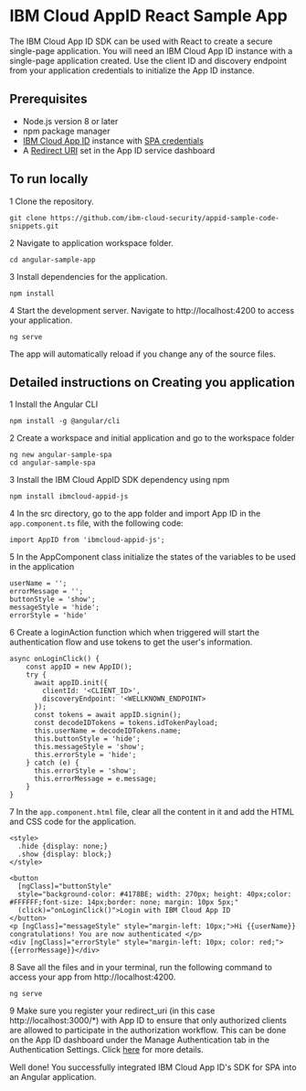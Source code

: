 # IBM Cloud AppID React Sample App

The IBM Cloud App ID SDK can be used with React to create a secure single-page application. You will need an IBM Cloud App ID instance with a single-page application created. Use the client ID and discovery endpoint from your application credentials to initialize the App ID instance.

## Prerequisites
* Node.js version 8 or later
* npm package manager
* [IBM Cloud App ID](https://cloud.ibm.com/catalog/services/app-id) instance with [SPA credentials](https://cloud.ibm.com/docs/services/appid?topic=appid-single-page#create-spa-credentials)
* A [Redirect URI](https://cloud.ibm.com/docs/services/appid?topic=appid-managing-idp#add-redirect-uri) set in the App ID service dashboard

## To run locally

1 Clone the repository.
```
git clone https://github.com/ibm-cloud-security/appid-sample-code-snippets.git
```
2 Navigate to application workspace folder.
```
cd angular-sample-app
```
3 Install dependencies for the application.
```
npm install
```
4 Start the development server. Navigate to http://localhost:4200 to access your application.
```
ng serve
```

The app will automatically reload if you change any of the source files.

## Detailed instructions on Creating you application


1 Install the Angular CLI
```
npm install -g @angular/cli
```
2 Create a workspace and initial application and go to the workspace folder
```
ng new angular-sample-spa
cd angular-sample-spa
```
3 Install the IBM Cloud AppID SDK dependency using npm
```
npm install ibmcloud-appid-js
```

4 In the src directory, go to the app folder and import App ID in the `app.component.ts` file, with the following code:
```
import AppID from 'ibmcloud-appid-js';
```
5 In the AppComponent class initialize the states of the variables to be used in the application
```
userName = '';
errorMessage = '';
buttonStyle = 'show';
messageStyle = 'hide';
errorStyle = 'hide'
```
6 Create a loginAction function which when triggered will start the authentication flow and use tokens to get the user's information. 
```
async onLoginClick() {
    const appID = new AppID();
    try {
      await appID.init({
        clientId: '<CLIENT_ID>',
        discoveryEndpoint: '<WELLKNOWN_ENDPOINT>
      });
      const tokens = await appID.signin();
      const decodeIDTokens = tokens.idTokenPayload;
      this.userName = decodeIDTokens.name;
      this.buttonStyle = 'hide';
      this.messageStyle = 'show';
      this.errorStyle = 'hide';    
    } catch (e) {
      this.errorStyle = 'show';
      this.errorMessage = e.message;
    }
}
```
7 In the `app.component.html` file, clear all the content in it and add the HTML and CSS code for the application.
```
<style>
  .hide {display: none;}
  .show {display: block;}
</style>

<button
  [ngClass]="buttonStyle"
  style="background-color: #4178BE; width: 270px; height: 40px;color: #FFFFFF;font-size: 14px;border: none; margin: 10px 5px;"
  (click)="onLoginClick()">Login with IBM Cloud App ID
</button>
<p [ngClass]="messageStyle" style="margin-left: 10px;">Hi {{userName}} congratulations! You are now authenticated </p>
<div [ngClass]="errorStyle" style="margin-left: 10px; color: red;">{{errorMessage}}</div>

```
8 Save all the files and in your terminal, run the following command to access your app from http://localhost:4200.
```
ng serve
```
9 Make sure you register your redirect_uri (in this case http://localhost:3000/*) with App ID to ensure that only authorized clients are allowed to participate in the authorization workflow. This can be done on the App ID dashboard under the Manage Authentication tab in the Authentication Settings. Click [here](https://cloud.ibm.com/docs/services/appid?topic=appid-managing-idp#add-redirect-uri) for more details.

Well done! You successfully integrated IBM Cloud App ID's SDK for SPA into an Angular application.
